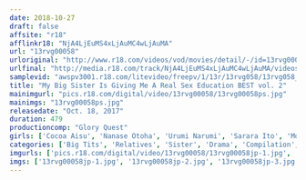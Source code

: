 ```yaml
---
date: 2018-10-27
draft: false
affsite: "r18"
afflinkr18: "NjA4LjEuMS4xLjAuMC4wLjAuMA"
url: "13rvg00058"
urloriginal: "http://www.r18.com/videos/vod/movies/detail/-/id=13rvg00058"
urlfinal: "http://media.r18.com/track/NjA4LjEuMS4xLjAuMC4wLjAuMA/videos/vod/movies/detail/-/id=13rvg00058"
samplevid: "awspv3001.r18.com/litevideo/freepv/1/13r/13rvg058/13rvg058_dmb_w.mp4"
title: "My Big Sister Is Giving Me A Real Sex Education BEST vol. 2"
mainimgurl: "pics.r18.com/digital/video/13rvg00058/13rvg00058ps.jpg"
mainimgs: "13rvg00058ps.jpg"
releasedate: "Oct. 18, 2017"
duration: 479
productioncomp: "Glory Quest"
girls: ['Cocoa Aisu', 'Nanase Otoha', 'Urumi Narumi', 'Sarara Ito', 'Moeha', 'Harura Mori', 'Yuma Koda', 'Hikaru Konno']
categories: ['Big Tits', 'Relatives', 'Sister', 'Drama', 'Compilation', 'Over 4 Hours', 'Hi-Def']
imgurls: ['pics.r18.com/digital/video/13rvg00058/13rvg00058jp-1.jpg', 'pics.r18.com/digital/video/13rvg00058/13rvg00058jp-2.jpg', 'pics.r18.com/digital/video/13rvg00058/13rvg00058jp-3.jpg', 'pics.r18.com/digital/video/13rvg00058/13rvg00058jp-4.jpg', 'pics.r18.com/digital/video/13rvg00058/13rvg00058jp-5.jpg', 'pics.r18.com/digital/video/13rvg00058/13rvg00058jp-6.jpg', 'pics.r18.com/digital/video/13rvg00058/13rvg00058jp-7.jpg', 'pics.r18.com/digital/video/13rvg00058/13rvg00058jp-8.jpg', 'pics.r18.com/digital/video/13rvg00058/13rvg00058jp-9.jpg', 'pics.r18.com/digital/video/13rvg00058/13rvg00058jp-10.jpg', 'pics.r18.com/digital/video/13rvg00058/13rvg00058jp-11.jpg', 'pics.r18.com/digital/video/13rvg00058/13rvg00058jp-12.jpg', 'pics.r18.com/digital/video/13rvg00058/13rvg00058jp-13.jpg', 'pics.r18.com/digital/video/13rvg00058/13rvg00058jp-14.jpg', 'pics.r18.com/digital/video/13rvg00058/13rvg00058jp-15.jpg', 'pics.r18.com/digital/video/13rvg00058/13rvg00058jp-16.jpg', 'pics.r18.com/digital/video/13rvg00058/13rvg00058jp-17.jpg', 'pics.r18.com/digital/video/13rvg00058/13rvg00058jp-18.jpg', 'pics.r18.com/digital/video/13rvg00058/13rvg00058jp-19.jpg', 'pics.r18.com/digital/video/13rvg00058/13rvg00058jp-20.jpg']
imgs: ['13rvg00058jp-1.jpg', '13rvg00058jp-2.jpg', '13rvg00058jp-3.jpg', '13rvg00058jp-4.jpg', '13rvg00058jp-5.jpg', '13rvg00058jp-6.jpg', '13rvg00058jp-7.jpg', '13rvg00058jp-8.jpg', '13rvg00058jp-9.jpg', '13rvg00058jp-10.jpg', '13rvg00058jp-11.jpg', '13rvg00058jp-12.jpg', '13rvg00058jp-13.jpg', '13rvg00058jp-14.jpg', '13rvg00058jp-15.jpg', '13rvg00058jp-16.jpg', '13rvg00058jp-17.jpg', '13rvg00058jp-18.jpg', '13rvg00058jp-19.jpg', '13rvg00058jp-20.jpg']
---
```

